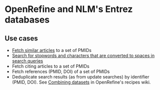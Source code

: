 OpenRefine and NLM's Entrez databases
==============================================================================

## Use cases

* [Fetch similar articles](similar_articles.md) to a set of PMIDs
* [Search for stopwords and characters that are converted to spaces in search queries](search_unsupported_character.md)
* Fetch citing articles to a set of PMIDs
* Fetch references (PMID, DOI) of a set of PMIDs
* Deduplicate search results (as from update searches) by identifier (PMID, DOI). See [Combining datasets](https://github.com/OpenRefine/OpenRefine/wiki/Recipes#combining-datasets) in OpenRefine's recipes wiki.

